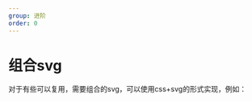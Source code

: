 ```yaml
---
group: 进阶
order: 0
---
```


# 组合svg

对于有些可以复用，需要组合的svg，可以使用css+svg的形式实现，例如：

<code src="../demos/combination.tsx"></code>